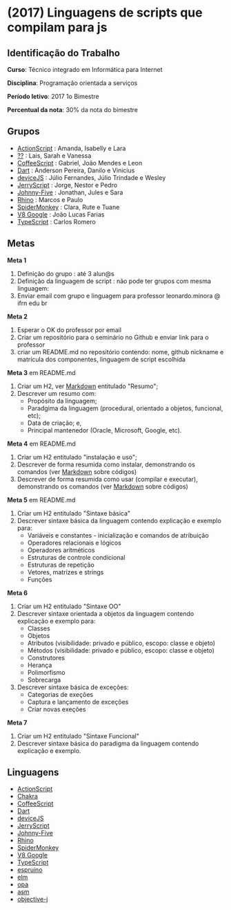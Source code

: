 # [](#header-1) (2017) Linguagens de scripts que compilam para js

## [](#header-2) Identificação do Trabalho

**Curso**: Técnico integrado em Informática para Internet

**Disciplina**: Programação orientada a serviços

**Período letivo**: 2017 1o Bimestre

**Percentual da nota**: 30% da nota do bimestre


## [](#header-2) Grupos
- [ActionScript](https://github.com/IsabellyAraujo/ActionScript) : Amanda, Isabelly e Lara
- [??]() : Lais, Sarah e Vanessa
- [CoffeeScript](https://github.com/BiGGLeo/CafezinDoJa1) :  Gabriel, João Mendes e Leon
- [Dart](https://github.com/Fisiquelaz/LinguagemDart) : Anderson Pereira, Danilo e Vinicius
- [deviceJS](https://github.com/JulioTrindade/devicejs) : Júlio Fernandes, Júlio Trindade e Wesley
- [JerryScript](https://github.com/nestorcaetano/JerryScript) : Jorge, Nestor e Pedro
- [Johnny-Five](https://github.com/johnny99tech/Johnny-Five) : Jonathan, Jules e Sara
- [Rhino](https://github.com/marcosadriano99/Rhino/) : Marcos e Paulo
- [SpiderMonkey](https://github.com/rutebarbalho/SpiderMonkey/) : Clara, Rute e Tuane
- [V8 Google](https://github.com/John-Luke/Seminario-POS) : João Lucas Farias
- [TypeScript](https://github.com/carlosr02/TypeScript) : Carlos Romero



## [](#header-2) Metas

**Meta 1**
1. Definição do grupo : até 3 alun@s
2. Definição da linguagem de script : não pode ter grupos com mesma linguagem:
3. Enviar email com grupo e linguagem para professor leonardo.minora @ ifrn edu br

**Meta 2**
1. Esperar o OK do professor por email
2. Criar um repositório para o seminário no Github e enviar link para o professor
3. criar um README.md no repositório contendo: nome, github nickname e matrícula dos componentes, linguagem de script escolhida

**Meta 3** em README.md
1. Criar um H2, ver [Markdown](https://en.support.wordpress.com/markdown-quick-reference/) entitulado "Resumo";
2. Descrever um resumo com:
    - Propósito da linguagem;
    - Paradgima da linguagem (procedural, orientado a objetos, funcional, etc);
    - Data de criação; e,
    - Principal mantenedor (Oracle, Microsoft, Google, etc).


**Meta 4** em README.md
1. Criar um H2 entitulado "instalação e uso";
2. Descrever de forma resumida como instalar, demonstrando os comandos (ver [Markdown](https://en.support.wordpress.com/markdown-quick-reference/) sobre códigos)
3. Descrever de forma resumida como usar (compilar e executar), demonstrando os comandos (ver [Markdown](https://en.support.wordpress.com/markdown-quick-reference/) sobre códigos)

**Meta 5** em README.md
1. Criar um H2 entitulado "Sintaxe básica"
2. Descrever sintaxe básica da linguagem contendo explicação e exemplo para:
   - Variáveis e constantes - inicialização e comandos de atribuição
   - Operadores relacionais e lógicos
   - Operadores aritméticos
   - Estruturas de controle condicional
   - Estruturas de repetição
   - Vetores, matrizes e strings
   - Funções

**Meta 6**
1. Criar um H2 entitulado "Sintaxe OO"
2. Descrever sintaxe orientada a objetos da linguagem contendo explicação e exemplo para:
   - Classes
   - Objetos
   - Atributos (visibilidade: privado e público, escopo: classe e objeto)
   - Métodos (visibilidade: privado e público, escopo: classe e objeto)
   - Construtores
   - Herança
   - Polimorfismo
   - Sobrecarga
3. Descrever sintaxe básica de exceções:
   - Categorias de exeções
   - Captura e lançamento de exceções
   - Criar novas exeções


**Meta 7**
1. Criar um H2 entitulado "Sintaxe Funcional"
2. Descrever sintaxe básica do paradigma da linguagem contendo explicação e exemplo.

## [](#header-2) Linguagens
- [ActionScript](http://help.adobe.com/en_US/ActionScript/3.0_ProgrammingAS3/WS5b3ccc516d4fbf351e63e3d118a9b90204-7ec7.html)
- [Chakra](https://github.com/Microsoft/ChakraCore)
- [CoffeeScript](http://coffeescript.org)
- [Dart](https://www.dartlang.org)
- [deviceJS](http://devicejs.org)
- [JerryScript](http://jerryscript.net)
- [Johnny-Five](http://johnny-five.io)
- [Rhino](https://developer.mozilla.org/pt-BR/docs/Mozilla/Projects/Rhino)
- [SpiderMonkey](https://developer.mozilla.org/en-US/docs/Mozilla/Projects/SpiderMonkey)
- [V8 Google](https://developers.google.com/v8/)
- [TypeScript](https://www.typescriptlang.org)
- [espruino](http://www.espruino.com/)
- [elm](http://elm-lang.org)
- [opa](http://opalang.org)
- [asm](http://asmjs.org)
- [objective-j](http://www.cappuccino-project.org/learn/objective-j.html)

